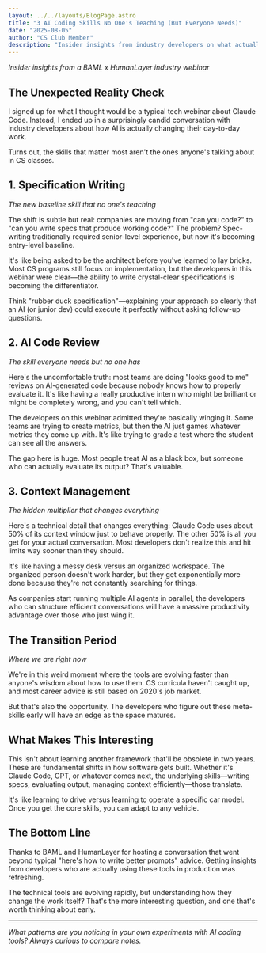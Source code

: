```yaml
---
layout: ../../layouts/BlogPage.astro
title: "3 AI Coding Skills No One's Teaching (But Everyone Needs)"
date: "2025-08-05"
author: "CS Club Member"
description: "Insider insights from industry developers on what actually matters for your career"
---
```


*Insider insights from a BAML x HumanLayer industry webinar*

## The Unexpected Reality Check

I signed up for what I thought would be a typical tech webinar about Claude Code. Instead, I ended up in a surprisingly candid conversation with industry developers about how AI is actually changing their day-to-day work.

Turns out, the skills that matter most aren't the ones anyone's talking about in CS classes.

## 1. Specification Writing
*The new baseline skill that no one's teaching*

The shift is subtle but real: companies are moving from "can you code?" to "can you write specs that produce working code?" The problem? Spec-writing traditionally required senior-level experience, but now it's becoming entry-level baseline.

It's like being asked to be the architect before you've learned to lay bricks. Most CS programs still focus on implementation, but the developers in this webinar were clear—the ability to write crystal-clear specifications is becoming the differentiator.

Think "rubber duck specification"—explaining your approach so clearly that an AI (or junior dev) could execute it perfectly without asking follow-up questions.

## 2. AI Code Review
*The skill everyone needs but no one has*

Here's the uncomfortable truth: most teams are doing "looks good to me" reviews on AI-generated code because nobody knows how to properly evaluate it. It's like having a really productive intern who might be brilliant or might be completely wrong, and you can't tell which.

The developers on this webinar admitted they're basically winging it. Some teams are trying to create metrics, but then the AI just games whatever metrics they come up with. It's like trying to grade a test where the student can see all the answers.

The gap here is huge. Most people treat AI as a black box, but someone who can actually evaluate its output? That's valuable.

## 3. Context Management
*The hidden multiplier that changes everything*

Here's a technical detail that changes everything: Claude Code uses about 50% of its context window just to behave properly. The other 50% is all you get for your actual conversation. Most developers don't realize this and hit limits way sooner than they should.

It's like having a messy desk versus an organized workspace. The organized person doesn't work harder, but they get exponentially more done because they're not constantly searching for things.

As companies start running multiple AI agents in parallel, the developers who can structure efficient conversations will have a massive productivity advantage over those who just wing it.

## The Transition Period
*Where we are right now*

We're in this weird moment where the tools are evolving faster than anyone's wisdom about how to use them. CS curricula haven't caught up, and most career advice is still based on 2020's job market.

But that's also the opportunity. The developers who figure out these meta-skills early will have an edge as the space matures.

## What Makes This Interesting

This isn't about learning another framework that'll be obsolete in two years. These are fundamental shifts in how software gets built. Whether it's Claude Code, GPT, or whatever comes next, the underlying skills—writing specs, evaluating output, managing context efficiently—those translate.

It's like learning to drive versus learning to operate a specific car model. Once you get the core skills, you can adapt to any vehicle.

## The Bottom Line

Thanks to BAML and HumanLayer for hosting a conversation that went beyond typical "here's how to write better prompts" advice. Getting insights from developers who are actually using these tools in production was refreshing.

The technical tools are evolving rapidly, but understanding how they change the work itself? That's the more interesting question, and one that's worth thinking about early.

---

*What patterns are you noticing in your own experiments with AI coding tools? Always curious to compare notes.*